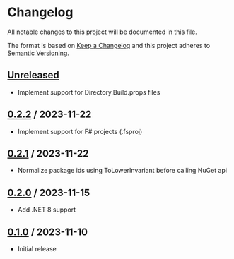 # Changelog
All notable changes to this project will be documented in this file.

The format is based on [Keep a Changelog](http://keepachangelog.com/en/1.0.0/)
and this project adheres to [Semantic Versioning](http://semver.org/spec/v2.0.0.html).

## [Unreleased]
- Implement support for Directory.Build.props files

## [0.2.2] / 2023-11-22
- Implement support for F# projects (.fsproj)

## [0.2.1] / 2023-11-22
- Normalize package ids using ToLowerInvariant before calling NuGet api

## [0.2.0] / 2023-11-15
- Add .NET 8 support

## [0.1.0] / 2023-11-10
- Initial release

[Unreleased]: https://github.com/vipentti/dotnet-check-updates/compare/0.2.2...HEAD
[0.2.2]: https://github.com/vipentti/dotnet-check-updates/compare/0.2.1...0.2.2
[0.2.1]: https://github.com/vipentti/dotnet-check-updates/compare/0.2.0...0.2.1
[0.2.0]: https://github.com/vipentti/dotnet-check-updates/compare/0.1.0...0.2.0
[0.1.0]: https://github.com/vipentti/dotnet-check-updates/tree/0.1.0
